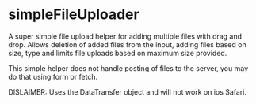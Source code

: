 # simpleFileUploader
A super simple file upload helper for adding multiple files with drag and drop. Allows deletion of added files from the input, adding files based on size, type and limits file uploads based on maximum size provided. 

This simple helper does not handle posting of files to the server, you may do that using form or fetch. 

DISLAIMER: Uses the DataTransfer object and will not work on ios Safari.
